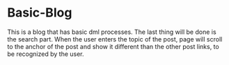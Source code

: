 # Basic-Blog

This is a blog that has basic dml processes.
The last thing will be done is the search part. When the user enters the topic of the post,
page will scroll to the anchor of the post and show it different than the other post links, to be recognized by the user. 
